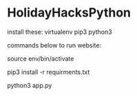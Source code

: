 # HolidayHacksPython

install these: virtualenv pip3 python3

commands below to run website:

source env/bin/activate

pip3 install -r requirments.txt

python3 app.py
